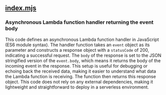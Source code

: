## [index.mjs](index.mjs)

### Asynchronous Lambda function handler returning the event body

This code defines an asynchronous Lambda function handler in JavaScript (ES6 module syntax). The handler function takes an `event` object as its parameter and constructs a response object with a `statusCode` of 200, indicating a successful request. The `body` of the response is set to the JSON stringified version of the `event.body`, which means it returns the body of the incoming event in the response. This setup is useful for debugging or echoing back the received data, making it easier to understand what data the Lambda function is receiving. The function then returns this response object. This code does not rely on any external dependencies, making it lightweight and straightforward to deploy in a serverless environment.

